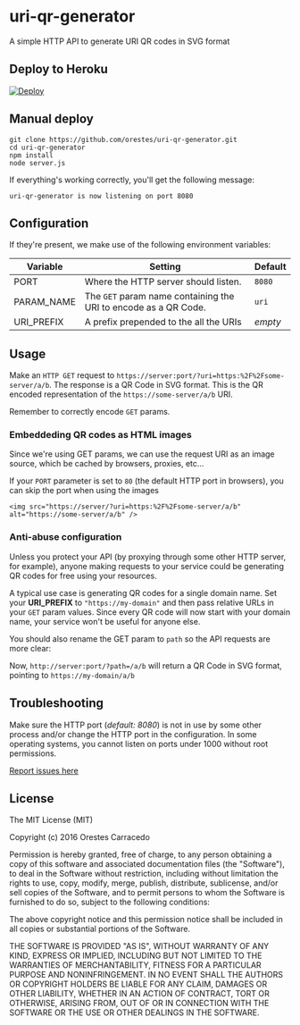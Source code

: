 # uri-qr-generator

A simple HTTP API to generate URI QR codes in SVG format

## Deploy to Heroku

[![Deploy](https://www.herokucdn.com/deploy/button.svg)](https://heroku.com/deploy)

## Manual deploy

```
git clone https://github.com/orestes/uri-qr-generator.git
cd uri-qr-generator
npm install
node server.js
```

If everything's working correctly, you'll get the following message:

```
uri-qr-generator is now listening on port 8080
```

## Configuration

If they're present, we make use of the following environment variables:

| Variable   | Setting                                                         | Default |
|------------|-----------------------------------------------------------------|---------|
| PORT       | Where the HTTP server should listen.                            | `8080`  |
| PARAM_NAME | The `GET` param name containing the URI to encode as a QR Code. | `uri`   |
| URI_PREFIX | A prefix prepended to the all the URIs                          | *empty* |

## Usage

Make an `HTTP GET` request to `https://server:port/?uri=https:%2F%2Fsome-server/a/b`. The response is a QR Code in SVG format. This is the QR encoded representation of the `https://some-server/a/b` URI.

Remember to correctly encode `GET` params.

### Embeddeding QR codes as HTML images

Since we're using GET params, we can use the request URI as an image source, which be cached by browsers, proxies, etc...

If your `PORT` parameter is set to `80` (the default HTTP port in browsers), you can skip the port when using the images

`<img src="https://server/?uri=https:%2F%2Fsome-server/a/b" alt="https://some-server/a/b" />`

### Anti-abuse configuration

Unless you protect your API (by proxying through some other HTTP server, for example), anyone making requests to your service could be generating QR codes for free using your resources.

A typical use case is generating QR codes for a single domain name. Set your **URI_PREFIX** to `"https://my-domain"` and then pass relative URLs in your `GET` param values. Since every QR code will now start with your domain name, your service won't be useful for anyone else.

You should also rename the GET param to `path` so the API requests are more clear:

Now, `http://server:port/?path=/a/b` will return a QR Code in SVG format, pointing to `https://my-domain/a/b`

## Troubleshooting

Make sure the HTTP port (*default: 8080*) is not in use by some other process and/or change the HTTP port in the configuration. In some operating systems, you cannot listen on ports under 1000 without root permissions.

[Report issues here](https://github.com/orestes/uri-qr-generator/issues)

## License

The MIT License (MIT)

Copyright (c) 2016 Orestes Carracedo

Permission is hereby granted, free of charge, to any person obtaining a copy
of this software and associated documentation files (the "Software"), to deal
in the Software without restriction, including without limitation the rights
to use, copy, modify, merge, publish, distribute, sublicense, and/or sell
copies of the Software, and to permit persons to whom the Software is
furnished to do so, subject to the following conditions:

The above copyright notice and this permission notice shall be included in
all copies or substantial portions of the Software.

THE SOFTWARE IS PROVIDED "AS IS", WITHOUT WARRANTY OF ANY KIND, EXPRESS OR
IMPLIED, INCLUDING BUT NOT LIMITED TO THE WARRANTIES OF MERCHANTABILITY,
FITNESS FOR A PARTICULAR PURPOSE AND NONINFRINGEMENT. IN NO EVENT SHALL THE
AUTHORS OR COPYRIGHT HOLDERS BE LIABLE FOR ANY CLAIM, DAMAGES OR OTHER
LIABILITY, WHETHER IN AN ACTION OF CONTRACT, TORT OR OTHERWISE, ARISING FROM,
OUT OF OR IN CONNECTION WITH THE SOFTWARE OR THE USE OR OTHER DEALINGS IN
THE SOFTWARE.
